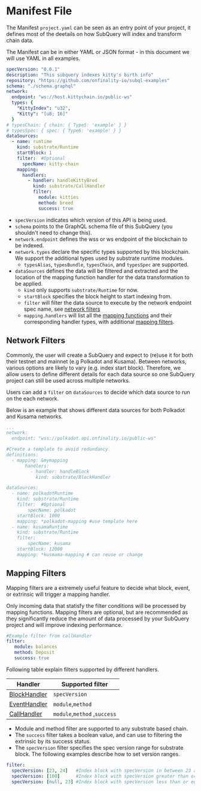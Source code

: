 # Manifest File

The Manifest `project.yaml` can be seen as an entry point of your project, it defines most of the deetails on how SubQuery will index and transform chain data.

The Manifest can be in either YAML or JSON format - in this document we will use YAML in all examples. 

``` yml
specVersion: "0.0.1"
description: "This subquery indexes kitty's birth info"
repository: "https://github.com/onfinality-io/subql-examples"
schema: "./schema.graphql"
network:
  endpoint: "ws://host.kittychain.io/public-ws"
  types: {
    "KittyIndex": "u32",
    "Kitty": "[u8; 16]"
  }
# typesChain: { chain: { Type5: 'example' } }
# typesSpec: { spec: { Type6: 'example' } }
dataSources:
  - name: runtime
    kind: substrate/Runtime
    startBlock: 1
    filter:  #Optional
      specName: kitty-chain 
    mapping:
      handlers:
        - handler: handleKittyBred
          kind: substrate/CallHandler
          filter:
            module: kitties
            method: breed
            success: true
```

- `specVersion` indicates which version of this API is being used. 
- `schema` points to the GraphQL schema file of this SubQuery (you shouldn't need to change this).
- `network.endpoint` defines the wss or ws endpoint of the blockchain to be indexed. 
- `network.types` declare the specific types supported by this blockchain. We support the additional types used by substrate runtime modules.
    - `typesAlias`, `typesBundle`, `typesChain`, and `typesSpec` are supported.
- `dataSources` defines the data will be filtered and extracted and the location of the mapping function handler for the data transformation to be applied. 
  - `kind` only supports `substrate/Runtime` for now.
  - `startBlock` specifies the block height to start indexing from.
  - `filter` will filter the data source to execute by the network endpoint spec name, see [network filters](#network-filters)
  - `mapping.handlers` will list all the [mapping functions](/create/mapping) and their corresponding handler types,
  with additional [mapping filters](#mapping-filters).

## Network Filters 

Commonly, the user will create a SubQuery and expect to (re)use it for both their testnet and mainnet (e.g Polkadot and Kusama). Between networks, various options are likely to vary (e.g. index start block). Therefore, we allow users to define different details for each data source so one SubQuery project can still be used across multiple networks.

Users can add a `filter` on `dataSources` to decide which data source to run on the each network.

Below is an example that shows different data sources for both Polkadot and Kusama networks.

```yaml
...
network:
  endpoint: "wss://polkadot.api.onfinality.io/public-ws"

#Create a template to avoid redundancy
definitions:
  - mapping: &mymapping
       handlers:
         - handler: handleBlock
           kind: substrate/BlockHandler

dataSources:
  - name: polkadotRuntime
    kind: substrate/Runtime
    filter:  #Optional
        specName: polkadot
    startBlock: 1000
    mapping: *polkadot-mapping #use template here
  - name: kusamaRuntime
    kind: substrate/Runtime
    filter: 
        specName: kusama
    startBlock: 12000 
    mapping: *kusmama-mapping # can reuse or change
```
  
## Mapping Filters

Mapping filters are a extremely useful feature to decide what block, event, or extrinsic will trigger a mapping handler. 

Only incoming data that statisfy the filter conditions will be processed by mapping functions. Mapping filters are optional, but are recommended as they significantly reduce the amount of data processed by your SubQuery project and will improve indexing performance.

```yaml
#Example filter from callHandler
filter: 
   module: balances
   method: Deposit
   success: true
```

Following table explain filters supported by different handlers.

| Handler                  | Supported filter                                          |
|---------------------------|----------------------------------------------------|
| [BlockHandler](/create/mapping.html#block-handler) | `specVersion` |
| [EventHandler](/create/mapping.html#event-handler) | `module`,`method` |
| [CallHandler](/create/mapping.html#call-handler) | `module`,`method` ,`success`|


-  Module and method filter are supported to any substrate based chain.
- The `success` filter takes a boolean value, and can use to filtering the extrinsic by its success status.
- The `specVersion` filter specifies the spec version range for substrate block. The following examples describe how to set version ranges.

```yaml
filter:
  specVersion: [23, 24]   #Index block with specVersion in between 23 and 24 (inclusive).
  specVersion: [100]      #Index block with specVersion greater than or equal 100.
  specVersion: [null, 23] #Index block with specVersion less than or equal 23.
```